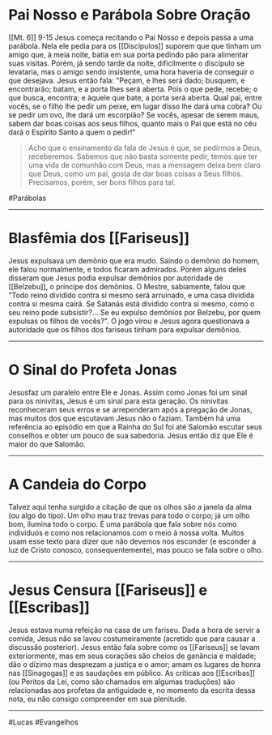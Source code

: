 # Pai Nosso e Parábola Sobre Oração
[[Mt. 6]] 9-15
Jesus começa recitando o Pai Nosso e depois passa a uma parábola. Nela ele pedia para os [[Discípulos]] suporem que que tinham um amigo que, à meia noite, batia em sua porta pedindo pão para alimentar suas visitas. Porém, já sendo tarde da noite, dificilmente o discípulo se levataria, mas o amigo sendo insistente, uma hora haveria de conseguir o que desejava. Jesus então fala:
"Peçam, e lhes será dado; busquem, e encontrarão; batam, e a porta lhes será aberta. Pois o que pede, recebe; o que busca, encontra; e àquele que bate, a porta será aberta. Qual pai, entre vocês, se o filho lhe pedir um peixe, em lugar disso lhe dará uma cobra? Ou se pedir um ovo, lhe dará um escorpião? Se vocês, apesar de serem maus, sabem dar boas coisas aos seus filhos, quanto mais o Pai que está no céu dará o Espírito Santo a quem o pedir!"
> Acho que o ensinamento da fala de Jesus é que, se pedirmos a Deus, receberemos. Sabemos que não basta somente pedir, temos que ter uma vida de comunhão com Deus, mas a mensagem deixa bem claro que Deus, como um pai, gosta de dar boas coisas a Seus filhos. Precisamos, porém, ser bons filhos para tal.

#Parábolas 

---
# Blasfêmia dos [[Fariseus]]
Jesus expulsava um demônio que era mudo. Saindo o demônio do homem, ele falou normalmente, e todos ficaram admirados. Porém alguns deles disseram que Jesus podia expulsar demônios por autoridade de [[Belzebu]], o príncipe dos demônios. O Mestre, sabiamente, falou que "Todo reino dividido contra si mesmo será arruinado, e uma casa dividida contra si mesma cairá. Se Satanás está dividido contra si mesmo, como o seu reino pode subsistir?... Se eu expulso demônios por Belzebu, por quem expulsas os filhos de vocês?".
O jogo virou e Jesus agora questionava a autoridade que os filhos dos fariseus tinham para expulsar demônios.

---
# O Sinal do Profeta Jonas
Jesusfaz um paralelo entre Ele e Jonas. Assim como Jonas foi um sinal para os ninivitas, Jesus é um sinal para esta geração. Os ninivitas reconheceram seus erros e se arrependeram após a pregação de Jonas, mas muitos dos que escutavam Jesus não o faziam.
Também há uma referência ao episódio em que a Rainha do Sul foi até Salomão escutar seus conselhos e obter um pouco de sua sabedoria. Jesus então diz que Ele é maior do que Salomão.

---
# A Candeia do Corpo
Talvez aqui tenha surgido a citação de que os olhos são a janela da alma (ou algo do tipo). Um olho mau traz trevas para todo o corpo; já um olho bom, ilumina todo o corpo. É uma parábola que fala sobre nós como indivíduos e como nos relacionamos com o meio à nossa volta. Muitos usam esse texto para dizer que não devemos nos esconder (e esconder a luz de Cristo conosco, consequentemente), mas pouco se fala sobre o olho.

---
# Jesus Censura [[Fariseus]] e [[Escribas]]
Jesus estava numa refeição na casa de um fariseu. Dada a hora de servir a comida, Jesus não se lavou costumeiramente (acretido que para causar a discussão posterior). Jesus então fala sobre como os [[Fariseus]] se lavam exteriormente, mas em seus corações são cheios de ganância e maldade; dão o dízimo mas desprezam a justiça e o amor; amam os lugares de honra nas [[Sinagogas]] e as saudações em público.
As críticas aos [[Escribas]] (ou Peritos da Lei, como são chamados em algumas traduções) são relacionadas aos profetas da antiguidade e, no momento da escrita dessa nota, eu não consigo compreender em sua plenitude.

---
#Lucas 
#Evangelhos 